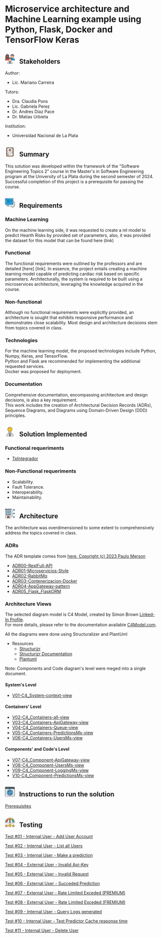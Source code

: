 # Microservice architecture and Machine Learning example using Python, Flask, Docker and TensorFlow Keras

## <img height="32" width="32" src="./documentation/architecture/diagrams/icons/stakeholders.png"> &nbsp; Stakeholders

Author:

* Lic. Mariano Carreira

Tutors:

* Dra. Claudia Pons 
* Lic. Gabriela Perez
* Dr. Andres Diaz Pace
* Dr. Matias Urbieta

Institution:

* Universidad Nacional de La Plata

## <img height="32" width="32" src="./documentation/architecture/diagrams/icons/summary.png"> &nbsp; Summary

This solution was developed within the framework of the "Software Engineering Topics 2" course in the Master's in Software Engineering program at the University of La Plata during the second semester of 2024. Successful completion of this project is a prerequisite for passing the course.

## <img height="32" width="32" src="./documentation/architecture/diagrams/icons/requirements.png"> &nbsp; Requirements

### Machine Learning

On the machine learning side, it was requested to create a ml model to predict Hearth Risks by provided set of parameters, also, it was provided the dataset for this model that can be found here (link)

### Functional

The functional requirements were outlined by the professors and are detailed [here] [link]. In essence, the project entails creating a machine learning model capable of predicting cardiac risk based on specific parameters. Architecturally, the system is required to be built using a microservices architecture, leveraging the knowledge acquired in the course.

### Non-functional

Although no functional requirements were explicitly provided, an architecture is sought that exhibits responsive performance and demonstrates close scalability. Most design and architecture decisions stem from topics covered in class.

### Technologies

For the machine learning model, the proposed technologies include Python, Numpy, Keras, and TensorFlow. <br>
Python and Flask are recommended for implementing the additional requested services. <br>
Docker was proposed for deployment.

### Documentation

Comprehensive documentation, encompassing architecture and design decisions, is also a key requirement.<br>
This work includes the creation of Architectural Decision Records (ADRs), Sequence Diagrams, and Diagrams using Domain-Driven Design (DDD) principles.

## <img height="32" width="32" src="./documentation/architecture/diagrams/icons/solution.png"> &nbsp; Solution Implemented

### Functional requeriments

- [TpIntegrador](/documentation/requirements/TP%20Integrador.pdf)

### Non-Functional requeriments

* Scalability.
* Fault Tolerance.
* Interoperability.
* Maintainability.

## <img height="32" width="32" src="./documentation/architecture/diagrams/icons/architecture.png"> &nbsp; Architecture

The architecture was overdimensioned to some extent to comprehensively address the topics covered in class.

### ADRs

The ADR template comes from [here, Copyright (c) 2023 Paulo Merson](https://github.com/pmerson/ADR-template/blob/master/ADR-template.md)

- [ADR00-RestFull-API](/documentation/architecture/ADRs/ADR00-RestFull-API.md)
- [ADR01-Microservicios-Style](/documentation/architecture/ADRs/ADR01-Microservicios-Style.md)
- [ADR02-RabbitMq](/documentation/architecture/ADRs/ADR02-RabbitMq.md)
- [ADR03-Contenerizacion-Docker](/documentation/architecture/ADRs/ADR03-Contenerizacion-Docker.md)
- [ADR04-AppGateway-pattern](/documentation/architecture/ADRs/ADR04-AppGateway-pattern.md)
- [ADR05_Flask_FlaskORM](/documentation/architecture/ADRs/ADR05_Flask_FlaskORM.md)

### Architecture Views

The selected diagram model is C4 Model, created by Simon Brown [Linked-In Profile](https://www.linkedin.com/in/simonbrownjersey). <br>
For more details, please refer to the documentation available [C4Model.com](https://c4model.com/). <br>

All the diagrams were done using Structuralizer and PlantUml

* Resources
  - [Structurizr](https://structurizr.com/)
  - [Structurizr Documentation](https://docs.structurizr.com/)
  - [Plantuml](https://plantuml.com/)

Note: Components and Code diagram's level were meged into a single document.

#### System's Level

- [V01-C4_System-context-view](/documentation/architecture/views/V01-C4_System-context-view.md)

#### Containers' Level

- [V02-C4_Containers-all-view](./documentation/architecture/views/V02-C4_Containers-all-view.md)
- [V03-C4_Containers-ApiGateway-view](/documentation/architecture/views/V03-C4_Containers-ApiGateway-view.md)
- [V04-C4_Containers-Queue-view](/documentation/architecture/views/V04-C4_Containers-Queue-view.md)
- [V05-C4_Containers-PredictionsMs-view](/documentation/architecture/views/V05-C4_Containers-PredictionsMs-view.md)
- [V06-C4_Containers-UsersMs-view](/documentation/architecture/views/V06-C4_Containers-UsersMs-view.md)


#### Components' and Code's Level

- [V07-C4_Component-ApiGateway-view](/documentation/architecture/views/V07-C4_Component-ApiGateway-view.md)
- [V08-C4_Component-UsersMs-view](/documentation/architecture/views/V08-C4_Component-UsersMs-view.md)
- [V09-C4_Component-LoggingMs-view](/documentation/architecture/views/V09-C4_Component-LoggingMs-view.md)
- [V10-C4_Component-PredictionsMs-view](/documentation/architecture/views/V10-C4_Component-PredictionsMs-view.md)

##  <img height="32" width="32" src="./documentation/architecture/diagrams/icons/isntructions.png"> &nbsp; Instructions to run the solution

[Prerequisites](/documentation/tests/Tests_Prerequisites.md)

##  <img height="32" width="32" src="./documentation/architecture/diagrams/icons/test.png"> &nbsp; Testing

[Test #01 - Internal User - Add User Account](/documentation/tests/Test_01.md)

[Test #02 - Internal User - List all Users](/documentation/tests/Test_02.md)

[Test #03 - Internal User - Make a prediction](/documentation/tests/Test_03.md)

[Test #04 - External User - Invalid Api-Key](/documentation/tests/Test_04.md)

[Test #05 - External User - Invalid Request](/documentation/tests/Test_05.md)

[Test #06 - External User - Succeded Prediction](/documentation/tests/Test_06.md)

[Test #07 - External User - Rate Limited Exceded (PREMIUM)](/documentation/tests/Test_07.md)

[Test #08 - External User - Rate Limited Exceded (FREMIUM)](/documentation/tests/Test_08.md)

[Test #09 - Internal User - Query Logs generated](/documentation/tests/Test_09.md)

[Test #10 - Internal User - Test Predictor Cache response time](/documentation/tests/Test_10.md)

[Test #11 - Internal User - Delete User](/documentation/tests/Test_11.md)